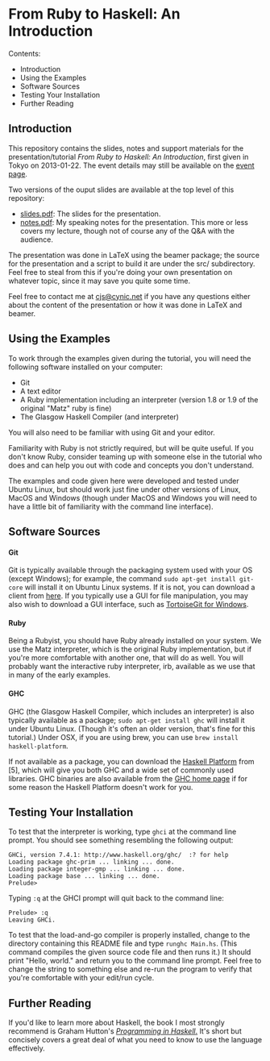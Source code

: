 From Ruby to Haskell:  An Introduction
======================================

Contents:

* Introduction
* Using the Examples
* Software Sources
* Testing Your Installation
* Further Reading

Introduction
------------

This repository contains the slides, notes and support materials for
the presentation/tutorial _From Ruby to Haskell: An Introduction_,
first given in Tokyo on 2013-01-22. The event details may still be
available on the [event page][event].

[event]: http://www.tokyorubyistmeetup.org/events/2323

Two versions of the ouput slides are available at the top level of this
repository:

* [slides.pdf]: The slides for the presentation.
* [notes.pdf]: My speaking notes for the presentation. This more or less
  covers my lecture, though not of course any of the Q&A with the audience.

[slides.pdf]: https://github.com/cjs-cynic-net/ruby2haskell-tutorial/blob/master/slides.pdf
[notes.pdf]: https://github.com/cjs-cynic-net/ruby2haskell-tutorial/blob/master/notes.pdf

The presentation was done in LaTeX using the beamer package; the source
for the presentation and a script to build it are under the src/
subdirectory. Feel free to steal from this if you're doing your own
presentation on whatever topic, since it may save you quite some time.

Feel free to contact me at <cjs@cynic.net> if you have any questions
either about the content of the presentation or how it was done in LaTeX
and beamer.

Using the Examples
------------------

To work through the examples given during the tutorial, you will need
the following software installed on your computer:

* Git
* A text editor
* A Ruby implementation including an interpreter (version 1.8 or 1.9
  of the original "Matz" ruby is fine)
* The Glasgow Haskell Compiler (and interpreter)

You will also need to be familiar with using Git and your editor.

Familiarity with Ruby is not strictly required, but will be quite
useful. If you don't know Ruby, consider teaming up with someone else in
the tutorial who does and can help you out with code and concepts you
don't understand.

The examples and code given here were developed and tested under Ubuntu
Linux, but should work just fine under other versions of Linux, MacOS
and Windows (though under MacOS and Windows you will need to have a
little bit of familiarity with the command line interface).

Software Sources
----------------

#### Git

Git is typically available through the packaging system used with your
OS (except Windows); for example, the command `sudo apt-get install
git-core` will install it on Ubuntu Linux systems. If it is not, you can
download a client from [here][git-clients]. If you typically use a GUI
for file manipulation, you may also wish to download a GUI interface,
such as [TortoiseGit for Windows][tortoisegit].

[git-clients]: http://git-scm.com/downloads
[tortoisegit]: https://code.google.com/p/tortoisegit/

#### Ruby

Being a Rubyist, you should have Ruby already installed on your system.
We use the Matz interpreter, which is the original Ruby implementation,
but if you're more comfortable with another one, that will do as well.
You will probably want the interactive ruby interpreter, irb, available
as we use that in many of the early examples.

#### GHC

GHC (the Glasgow Haskell Compiler, which includes an interpreter) is
also typically available as a package; `sudo apt-get install ghc` will
install it under Ubuntu Linux. (Though it's often an older version,
that's fine for this tutorial.) Under OSX, if you are using brew, you can
use `brew install haskell-platform`.

If not available as a package, you can download the [Haskell
Platform][haskplat] from [5], which will give you both GHC and a wide
set of commonly used libraries. GHC binaries are also available from the
[GHC home page][ghc] if for some reason the Haskell Platform doesn't
work for you.

[haskplat]: http://www.haskell.org/platform/
[ghc]: http://www.haskell.org/ghc/

Testing Your Installation
-------------------------

To test that the interpreter is working, type `ghci` at the command line
prompt. You should see something resembling the following output:

    GHCi, version 7.4.1: http://www.haskell.org/ghc/  :? for help
    Loading package ghc-prim ... linking ... done.
    Loading package integer-gmp ... linking ... done.
    Loading package base ... linking ... done.
    Prelude>

Typing `:q` at the GHCI prompt will quit back to the command line:

    Prelude> :q
    Leaving GHCi.

To test that the load-and-go compiler is properly installed, change to
the directory containing this README file and type `runghc Main.hs`.
(This command compiles the given source code file and then runs it.) It
should print "Hello, world." and return you to the command line prompt.
Feel free to change the string to something else and re-run the program
to verify that you're comfortable with your edit/run cycle.

Further Reading
---------------

If you'd like to learn more about Haskell, the book I most strongly
recommend is Graham Hutton's [_Programming in Haskell_.][hutton] It's
short but concisely covers a great deal of what you need to know to use
the language effectively.

[hutton]: http://www.cs.nott.ac.uk/~gmh/book.html
